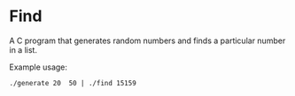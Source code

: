 # Find

A C program that generates random numbers and finds a particular number in a list.

Example usage:

```
./generate 20  50 | ./find 15159
```
